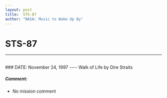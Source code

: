 ```yaml
---
layout: post
title:  STS-87
author: "NASA: Music to Wake Up By"
---
```


# STS-87
----
<br/>
### DATE: November 24, 1997
----
Walk of Life by Dire Straits

##### Comment:
* No mission comment
